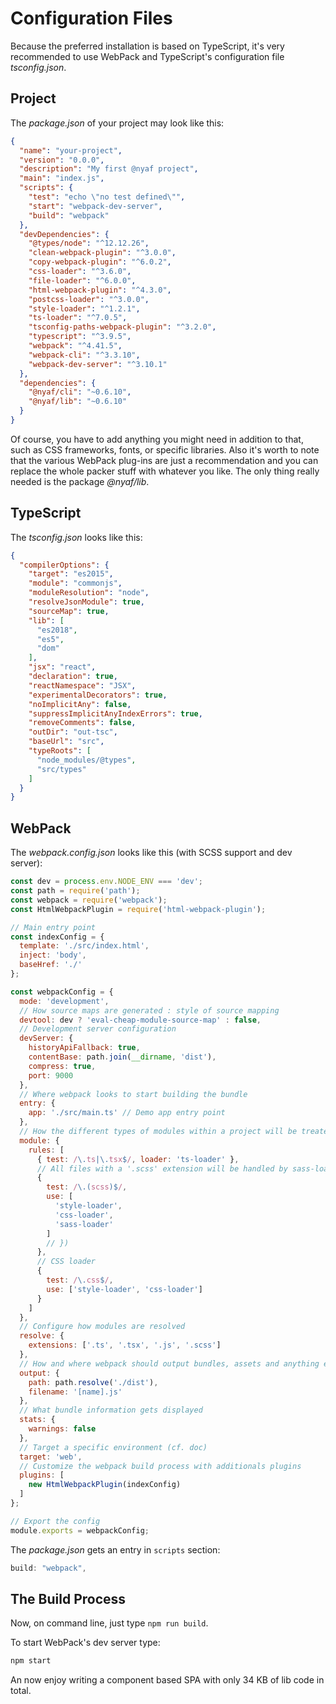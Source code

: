 # Configuration Files

Because the preferred installation is based on TypeScript, it's very recommended to use WebPack and TypeScript's configuration file *tsconfig.json*.

## Project

The *package.json* of your project may look like this:

~~~json
{
  "name": "your-project",
  "version": "0.0.0",
  "description": "My first @nyaf project",
  "main": "index.js",
  "scripts": {
    "test": "echo \"no test defined\"",
    "start": "webpack-dev-server",
    "build": "webpack"
  },
  "devDependencies": {
    "@types/node": "^12.12.26",
    "clean-webpack-plugin": "^3.0.0",
    "copy-webpack-plugin": "^6.0.2",
    "css-loader": "^3.6.0",
    "file-loader": "^6.0.0",
    "html-webpack-plugin": "^4.3.0",
    "postcss-loader": "^3.0.0",
    "style-loader": "^1.2.1",
    "ts-loader": "^7.0.5",
    "tsconfig-paths-webpack-plugin": "^3.2.0",
    "typescript": "^3.9.5",
    "webpack": "^4.41.5",
    "webpack-cli": "^3.3.10",
    "webpack-dev-server": "^3.10.1"
  },
  "dependencies": {
    "@nyaf/cli": "~0.6.10",
    "@nyaf/lib": "~0.6.10"
  }
}
~~~

Of course, you have to add anything you might need in addition to that, such as CSS frameworks, fonts, or specific libraries. Also it's worth to note that the various WebPack plug-ins are just a recommendation and you can replace the whole packer stuff with whatever you like. The only thing really needed is the package *@nyaf/lib*.

## TypeScript

The *tsconfig.json* looks like this:

~~~json
{
  "compilerOptions": {
    "target": "es2015",
    "module": "commonjs",
    "moduleResolution": "node",
    "resolveJsonModule": true,
    "sourceMap": true,
    "lib": [
      "es2018",
      "es5",
      "dom"
    ],
    "jsx": "react",
    "declaration": true,
    "reactNamespace": "JSX",
    "experimentalDecorators": true,
    "noImplicitAny": false,
    "suppressImplicitAnyIndexErrors": true,
    "removeComments": false,
    "outDir": "out-tsc",
    "baseUrl": "src",
    "typeRoots": [
      "node_modules/@types",
      "src/types"
    ]
  }
}
~~~

## WebPack

The *webpack.config.json* looks like this (with SCSS support and dev server):

~~~js
const dev = process.env.NODE_ENV === 'dev';
const path = require('path');
const webpack = require('webpack');
const HtmlWebpackPlugin = require('html-webpack-plugin');

// Main entry point
const indexConfig = {
  template: './src/index.html',
  inject: 'body',
  baseHref: './'
};

const webpackConfig = {
  mode: 'development',
  // How source maps are generated : style of source mapping
  devtool: dev ? 'eval-cheap-module-source-map' : false,
  // Development server configuration
  devServer: {
    historyApiFallback: true,
    contentBase: path.join(__dirname, 'dist'),
    compress: true,
    port: 9000
  },
  // Where webpack looks to start building the bundle
  entry: {
    app: './src/main.ts' // Demo app entry point
  },
  // How the different types of modules within a project will be treated
  module: {
    rules: [
      { test: /\.ts|\.tsx$/, loader: 'ts-loader' },
      // All files with a '.scss' extension will be handled by sass-loader
      {
        test: /\.(scss)$/,
        use: [
          'style-loader',
          'css-loader',
          'sass-loader'
        ]
        // })
      },
      // CSS loader
      {
        test: /\.css$/,
        use: ['style-loader', 'css-loader']
      }
    ]
  },
  // Configure how modules are resolved
  resolve: {
    extensions: ['.ts', '.tsx', '.js', '.scss']
  },
  // How and where webpack should output bundles, assets and anything else
  output: {
    path: path.resolve('./dist'),
    filename: '[name].js'
  },
  // What bundle information gets displayed
  stats: {
    warnings: false
  },
  // Target a specific environment (cf. doc)
  target: 'web',
  // Customize the webpack build process with additionals plugins
  plugins: [
    new HtmlWebpackPlugin(indexConfig)
  ]
};

// Export the config
module.exports = webpackConfig;
~~~

The *package.json* gets an entry in `scripts` section:

~~~js
build: "webpack",
~~~

## The Build Process

Now, on command line, just type `npm run build`.

To start WebPack's dev server type:

~~~sh
npm start
~~~

An now enjoy writing a component based SPA with only 34 KB of lib code in total.

